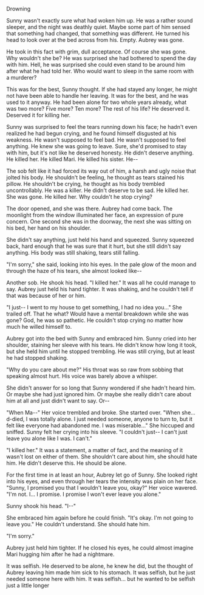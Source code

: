 Drowning

Sunny wasn't exactly sure what had woken him up. He was a rather sound sleeper, and the night was deathly quiet. Maybe some part of him sensed that something had changed, that something was different. He turned his head to look over at the bed across from his. Empty. Aubrey was gone.

He took in this fact with grim, dull acceptance. Of course she was gone. Why wouldn't she be? He was surprised she had bothered to spend the day with him. Hell, he was surprised she could even stand to be around him after what he had told her. Who would want to sleep in the same room with a murderer?

This was for the best, Sunny thought. If she had stayed any longer, he might not have been able to handle her leaving. It was for the best, and he was used to it anyway. He had been alone for two whole years already, what was two more? Five more? Ten more? The rest of his life? He deserved it. Deserved it for killing her.

Sunny was surprised to feel the tears running down his face; he hadn't even realized he had begun crying, and he found himself disgusted at his weakness. He wasn't supposed to feel bad. He wasn't supposed to feel anything. He knew she was going to leave. Sure, she'd promised to stay with him, but it's not like he deserved honesty. He didn't deserve anything. He killed her. He killed Mari. He killed his sister. He--

The sob felt like it had forced its way out of him, a harsh and ugly noise that jolted his body. He shouldn't be feeling, he thought as tears stained his pillow. He shouldn't be crying, he thought as his body trembled uncontrollably. He was a killer. He didn't deserve to be sad. He killed her. She was gone. He killed her. Why couldn't he stop crying?

The door opened, and she was there. Aubrey had come back. The moonlight from the window illuminated her face, an expression of pure concern. One second she was in the doorway, the next she was sitting on his bed, her hand on his shoulder. 

She didn't say anything, just held his hand and squeezed. Sunny squeezed back, hard enough that he was sure that it hurt, but she still didn't say anything. His body was still shaking, tears still falling.

"I'm sorry," she said, looking into his eyes. In the pale glow of the moon and through the haze of his tears, she almost looked like--

Another sob. He shook his head. "I killed her." It was all he could manage to say. Aubrey just held his hand tighter. It was shaking, and he couldn't tell if that was because of her or him. 

"I just-- I went to my house to get something, I had no idea you..." She trailed off. That he what? Would have a mental breakdown while she was gone? God, he was so pathetic. He couldn't stop crying no matter how much he willed himself to.

Aubrey got into the bed with Sunny and embraced him. Sunny cried into her shoulder, staining her sleeve with his tears. He didn't know how long it took, but she held him until he stopped trembling. He was still crying, but at least he had stopped shaking.

"Why do you care about me?" His throat was so raw from sobbing that speaking almost hurt. His voice was barely above a whisper.

She didn't answer for so long that Sunny wondered if she hadn't heard him. Or maybe she had just ignored him. Or maybe she really didn't care about him at all and just didn't want to say. Or--

"When Ma--" Her voice trembled and broke. She started over. "When she... d-died, I was totally alone. I just needed someone, anyone to turn to, but it felt like everyone had abandoned me. I was miserable..." She hiccuped and sniffed. Sunny felt her crying into his sleeve. "I couldn't just-- I can't just leave you alone like I was. I can't."

"I killed her." It was a statement, a matter of fact, and the meaning of it wasn't lost on either of them. She shouldn't care about him, she should hate him. He didn't deserve this. He should be alone.

For the first time in at least an hour, Aubrey let go of Sunny. She looked right into his eyes, and even through her tears the intensity was plain on her face. "Sunny, I promised you that I wouldn't leave you, okay?" Her voice wavered. "I'm not. I... I promise. I promise I won't ever leave you alone."

Sunny shook his head. "I--" 

She embraced him again before he could finish. "It's okay. I'm not going to leave you." He couldn't understand. She should hate him. 

"I'm sorry."

Aubrey just held him tighter. If he closed his eyes, he could almost imagine Mari hugging him after he had a nightmare.

It was selfish. He deserved to be alone, he knew he did, but the thought of Aubrey leaving him made him sick to his stomach. It was selfish, but he just needed someone here with him. It was selfish... but he wanted to be selfish just a little longer
